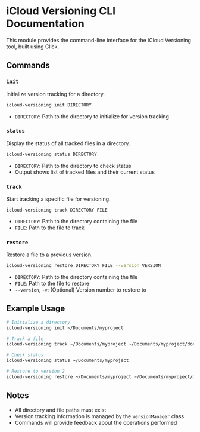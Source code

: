 # iCloud Versioning CLI Documentation

This module provides the command-line interface for the iCloud Versioning tool, built using Click.

## Commands

### `init`
Initialize version tracking for a directory.

```bash
icloud-versioning init DIRECTORY
```
- `DIRECTORY`: Path to the directory to initialize for version tracking

### `status`
Display the status of all tracked files in a directory.

```bash
icloud-versioning status DIRECTORY
```
- `DIRECTORY`: Path to the directory to check status
- Output shows list of tracked files and their current status

### `track`
Start tracking a specific file for versioning.

```bash
icloud-versioning track DIRECTORY FILE
```
- `DIRECTORY`: Path to the directory containing the file
- `FILE`: Path to the file to track

### `restore`
Restore a file to a previous version.

```bash
icloud-versioning restore DIRECTORY FILE --version VERSION
```
- `DIRECTORY`: Path to the directory containing the file
- `FILE`: Path to the file to restore
- `--version`, `-v`: (Optional) Version number to restore to

## Example Usage

```bash
# Initialize a directory
icloud-versioning init ~/Documents/myproject

# Track a file
icloud-versioning track ~/Documents/myproject ~/Documents/myproject/document.txt

# Check status
icloud-versioning status ~/Documents/myproject

# Restore to version 2
icloud-versioning restore ~/Documents/myproject ~/Documents/myproject/document.txt -v 2
```

## Notes

- All directory and file paths must exist
- Version tracking information is managed by the `VersionManager` class
- Commands will provide feedback about the operations performed